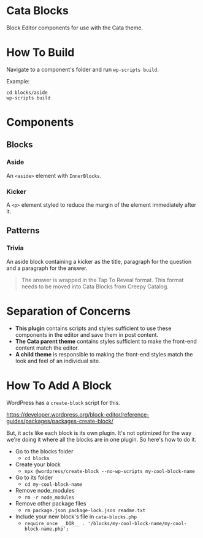 # Cata Blocks
Block Editor components for use with the Cata theme.

# How To Build

Navigate to a component's folder and run `wp-scripts build`.

Example:
```
cd blocks/aside
wp-scripts build
```

# Components

## Blocks

### Aside

An `<aside>` element with `InnerBlocks`.

### Kicker

A `<p>` element styled to reduce the margin of the element immediately after it.

## Patterns

### Trivia

An aside block containing a kicker as the title, paragraph for the question and a paragraph for the answer.

> The answer is wrapped in the Tap To Reveal format. This format needs to be moved into Cata Blocks from Creepy Catalog.

# Separation of Concerns

- **This plugin** contains scripts and styles sufficient to use these components in the editor and save them in post content.
- **The Cata parent theme** contains styles sufficient to make the front-end content match the editor.
- **A child theme** is responsible to making the front-end styles match the look and feel of an individual site.

# How To Add A Block

WordPress has a `create-block` script for this.

https://developer.wordpress.org/block-editor/reference-guides/packages/packages-create-block/

But, it acts like each block is its own plugin. It's not optimized for the way we're doing it where all the blocks are in one plugin. So here's how to do it.

- Go to the blocks folder
  - `cd blocks`
- Create your block
  - `npx @wordpress/create-block --no-wp-scripts my-cool-block-name`
- Go to its folder
  - `cd my-cool-block-name`
- Remove node_modules
  - `rm -r node_modules`
- Remove other package files
  - `rm package.json package-lock.json readme.txt`
- Include your new block's file in `cata-blocks.php`
  - `require_once __DIR__ . '/blocks/my-cool-block-name/my-cool-block-name.php';`
